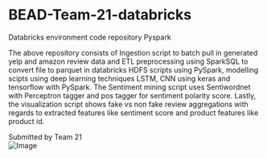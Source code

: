 # BEAD-Team-21-databricks
Databricks environment code repository Pyspark<br/>

The above repository consists of Ingestion script to batch pull in generated yelp and amazon review data and ETL preprocessing using SparkSQL to convert file to parquet in databricks HDFS scripts using PySpark, modelling scipts using deep learning techniques LSTM, CNN using keras and tensorflow with PySpark. The Sentiment mining script uses Sentiwordnet with Perceptron tagger and pos tagger for sentiment polarity score. Lastly, the visualization script shows fake vs non fake review aggregations with regards to extracted features like sentiment score and product features like product id.

Submitted by Team 21<br/>
![Image](https://github.com/sabrish89/BEAD-Team-21-databricks/blob/master/Team_21_roster.PNG)<br/>
